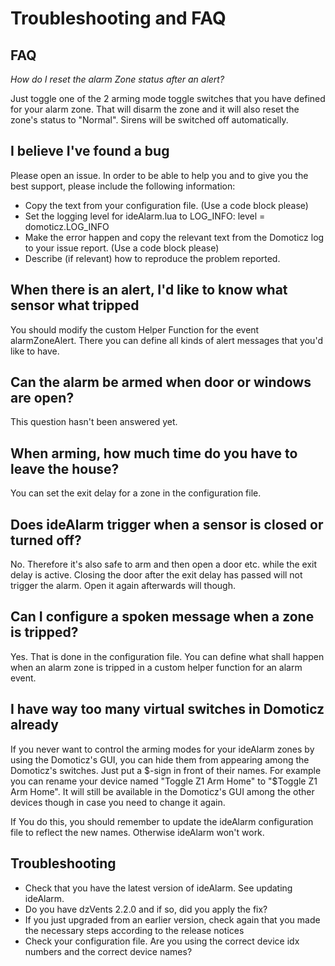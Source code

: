 Troubleshooting and FAQ
=======================

FAQ
----
*How do I reset the alarm Zone status after an alert?*

Just toggle one of the 2 arming mode toggle switches that you have defined
for your alarm zone. That will disarm the zone and it will also reset
the zone's status to "Normal". Sirens will be switched off automatically.

I believe I've found a bug
--------------------------

Please open an issue. In order to be able to help you and to give you
the best support, please include the following information:

  - Copy the text from your configuration file. (Use a code block please)
  - Set the logging level for ideAlarm.lua to LOG_INFO: level = domoticz.LOG_INFO
  - Make the error happen and copy the relevant text from the Domoticz log to your issue report. (Use a code block please)
  - Describe (if relevant) how to reproduce the problem reported.

When there is an alert, I'd like to know what sensor what tripped
-----------------------------------------------------------------

You should modify the custom Helper Function for the event alarmZoneAlert.
There you can define all kinds of alert messages that you'd like to have.

Can the alarm be armed when door or windows are open?
-----------------------------------------------------

This question hasn't been answered yet.

When arming, how much time do you have to leave the house?
----------------------------------------------------------

You can set the exit delay for a zone in the configuration file.

Does ideAlarm trigger when a sensor is closed or turned off?
------------------------------------------------------------

No. Therefore it's also safe to arm and then open a door etc. while the exit
delay is active. Closing the door after the exit delay has passed will
not trigger the alarm. Open it again afterwards will though.

Can I configure a spoken message when a zone is tripped?
--------------------------------------------------------

Yes. That is done in the configuration file. You can define what shall happen
when an alarm zone is tripped in a custom helper function for an alarm event.

I have way too many virtual switches in Domoticz already
--------------------------------------------------------

If you never want to control the arming modes for your ideAlarm zones by using
the Domoticz's GUI, you can hide them from appearing among the Domoticz's
switches. Just put a $-sign in front of their names. For example you can rename
your device named "Toggle Z1 Arm Home" to "$Toggle Z1 Arm Home". It will still
be available in the Domoticz's GUI among the other devices though in case you
need to change it again.

If You do this, you should remember to update the ideAlarm configuration file to
reflect the new names. Otherwise ideAlarm won't work.

Troubleshooting
---------------

  - Check that you have the latest version of ideAlarm. See updating ideAlarm.
  - Do you have dzVents 2.2.0 and if so, did you apply the fix?
  - If you just upgraded from an earlier version, check again that you made the necessary steps according to the release notices
  - Check your configuration file. Are you using the correct device idx numbers and the correct device names?
